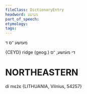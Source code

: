 ```yaml
---
fileClass: DictionaryEntry
headword: מעזשע
part_of_speech: 
etymology: 
tags: 
---
```

מעזשע
־ס
ד

{CEYD}
ridge	(geog.) די מע֜זשע, ־ס

NORTHEASTERN
==============

di mɛz̀ɛ {LITHUANIA, Vilnius, 54257}